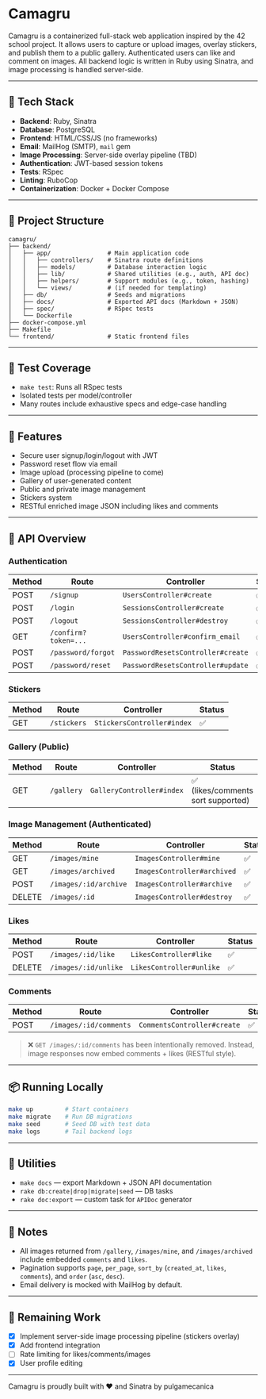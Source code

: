 # Camagru

Camagru is a containerized full-stack web application inspired by the 42 school project. It allows users to capture or upload images, overlay stickers, and publish them to a public gallery. Authenticated users can like and comment on images. All backend logic is written in Ruby using Sinatra, and image processing is handled server-side.

---

## 🧱 Tech Stack

* **Backend**: Ruby, Sinatra
* **Database**: PostgreSQL
* **Frontend**: HTML/CSS/JS (no frameworks)
* **Email**: MailHog (SMTP), `mail` gem
* **Image Processing**: Server-side overlay pipeline (TBD)
* **Authentication**: JWT-based session tokens
* **Tests**: RSpec
* **Linting**: RuboCop
* **Containerization**: Docker + Docker Compose

---

## 📁 Project Structure

```
camagru/
├── backend/
│   ├── app/                # Main application code
│   │   ├── controllers/    # Sinatra route definitions
│   │   ├── models/         # Database interaction logic
│   │   ├── lib/            # Shared utilities (e.g., auth, API doc)
│   │   ├── helpers/        # Support modules (e.g., token, hashing)
│   │   └── views/          # (if needed for templating)
│   ├── db/                 # Seeds and migrations
│   ├── docs/               # Exported API docs (Markdown + JSON)
│   ├── spec/               # RSpec tests
│   └── Dockerfile
├── docker-compose.yml
├── Makefile
└── frontend/               # Static frontend files
```

---

## 🧪 Test Coverage

* `make test`: Runs all RSpec tests
* Isolated tests per model/controller
* Many routes include exhaustive specs and edge-case handling

---

## 🚀 Features

* Secure user signup/login/logout with JWT
* Password reset flow via email
* Image upload (processing pipeline to come)
* Gallery of user-generated content
* Public and private image management
* Stickers system
* RESTful enriched image JSON including likes and comments

---

## 🧾 API Overview

### Authentication

| Method | Route                | Controller                        | Status |
| ------ | -------------------- | --------------------------------- | ------ |
| POST   | `/signup`            | `UsersController#create`          | ✅      |
| POST   | `/login`             | `SessionsController#create`       | ✅      |
| POST   | `/logout`            | `SessionsController#destroy`      | ✅      |
| GET    | `/confirm?token=...` | `UsersController#confirm_email`   | ✅      |
| POST   | `/password/forgot`   | `PasswordResetsController#create` | ✅      |
| POST   | `/password/reset`    | `PasswordResetsController#update` | ✅      |

### Stickers

| Method | Route       | Controller                 | Status |
| ------ | ----------- | -------------------------- | ------ |
| GET    | `/stickers` | `StickersController#index` | ✅      |

### Gallery (Public)

| Method | Route      | Controller                | Status                            |
| ------ | ---------- | ------------------------- | --------------------------------- |
| GET    | `/gallery` | `GalleryController#index` | ✅ (likes/comments sort supported) |

### Image Management (Authenticated)

| Method | Route                 | Controller                  | Status |
| ------ | --------------------- | --------------------------- | ------ |
| GET    | `/images/mine`        | `ImagesController#mine`     | ✅      |
| GET    | `/images/archived`    | `ImagesController#archived` | ✅      |
| POST   | `/images/:id/archive` | `ImagesController#archive`  | ✅      |
| DELETE | `/images/:id`         | `ImagesController#destroy`  | ✅      |

### Likes

| Method | Route                | Controller               | Status |
| ------ | -------------------- | ------------------------ | ------ |
| POST   | `/images/:id/like`   | `LikesController#like`   | ✅      |
| DELETE | `/images/:id/unlike` | `LikesController#unlike` | ✅      |

### Comments

| Method | Route                  | Controller                  | Status |
| ------ | ---------------------- | --------------------------- | ------ |
| POST   | `/images/:id/comments` | `CommentsController#create` | ✅      |

> ❌ `GET /images/:id/comments` has been intentionally removed.
> Instead, image responses now embed comments + likes (RESTful style).

---

## 📦 Running Locally

```bash
make up         # Start containers
make migrate    # Run DB migrations
make seed       # Seed DB with test data
make logs       # Tail backend logs
```

---

## 🧰 Utilities

* `make docs` — export Markdown + JSON API documentation
* `rake db:create|drop|migrate|seed` — DB tasks
* `rake doc:export` — custom task for `APIDoc` generator

---

## 📌 Notes

* All images returned from `/gallery`, `/images/mine`, and `/images/archived` include embedded `comments` and `likes`.
* Pagination supports `page`, `per_page`, `sort_by` (`created_at`, `likes`, `comments`), and `order` (`asc`, `desc`).
* Email delivery is mocked with MailHog by default.

---

## 🏁 Remaining Work

* [x] Implement server-side image processing pipeline (stickers overlay)
* [x] Add frontend integration
* [ ] Rate limiting for likes/comments/images
* [x] User profile editing

---

Camagru is proudly built with ❤️ and Sinatra by pulgamecanica